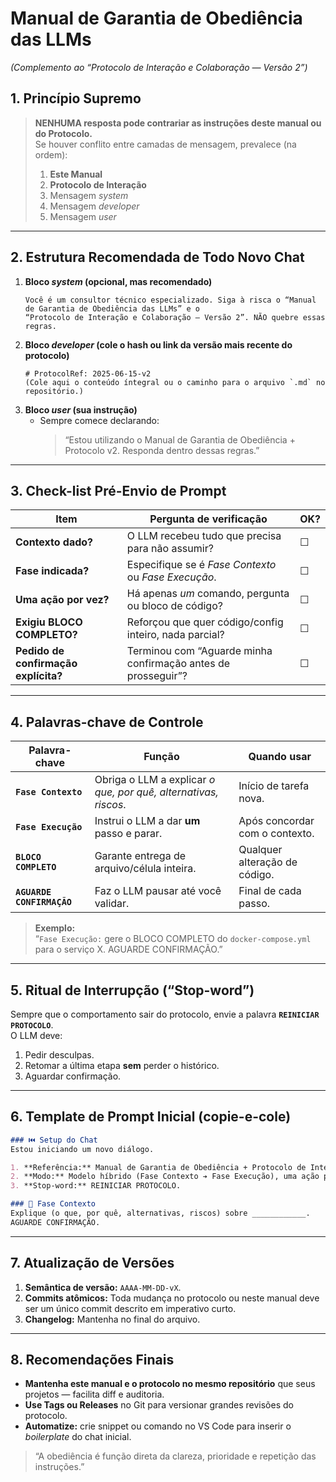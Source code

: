 
# Manual de Garantia de Obediência das LLMs  
*(Complemento ao “Protocolo de Interação e Colaboração — Versão 2”)*

## 1. Princípio Supremo  

> **NENHUMA resposta pode contrariar as instruções deste manual ou do Protocolo.**  
> Se houver conflito entre camadas de mensagem, prevalece (na ordem):  
> 1. **Este Manual**  
> 2. **Protocolo de Interação**  
> 3. Mensagem *system*  
> 4. Mensagem *developer*  
> 5. Mensagem *user*  

---

## 2. Estrutura Recomendada de Todo Novo Chat  

1. **Bloco *system* (opcional, mas recomendado)**  
   ```text
   Você é um consultor técnico especializado. Siga à risca o “Manual de Garantia de Obediência das LLMs” e o
   “Protocolo de Interação e Colaboração — Versão 2”. NÃO quebre essas regras.
   ```  
2. **Bloco *developer* (cole o hash ou link da versão mais recente do protocolo)**  
   ```text
   # ProtocolRef: 2025-06-15-v2
   (Cole aqui o conteúdo íntegral ou o caminho para o arquivo `.md` no repositório.)
   ```  
3. **Bloco *user* (sua instrução)**  
   - Sempre comece declarando:  
     > “Estou utilizando o Manual de Garantia de Obediência + Protocolo v2. Responda dentro dessas regras.”  

---

## 3. Check-list Pré-Envio de Prompt  

| Item | Pergunta de verificação | OK? |
|------|------------------------|-----|
| **Contexto dado?** | O LLM recebeu tudo que precisa para não assumir? | ☐ |
| **Fase indicada?** | Especifique se é *Fase Contexto* ou *Fase Execução*. | ☐ |
| **Uma ação por vez?** | Há apenas *um* comando, pergunta ou bloco de código? | ☐ |
| **Exigiu BLOCO COMPLETO?** | Reforçou que quer código/config inteiro, nada parcial? | ☐ |
| **Pedido de confirmação explícita?** | Terminou com “Aguarde minha confirmação antes de prosseguir”? | ☐ |

---

## 4. Palavras-chave de Controle  

| Palavra-chave | Função | Quando usar |
|---------------|--------|-------------|
| **`Fase Contexto`** | Obriga o LLM a explicar *o que, por quê, alternativas, riscos*. | Início de tarefa nova. |
| **`Fase Execução`** | Instrui o LLM a dar **um** passo e parar. | Após concordar com o contexto. |
| **`BLOCO COMPLETO`** | Garante entrega de arquivo/célula inteira. | Qualquer alteração de código. |
| **`AGUARDE CONFIRMAÇÃO`** | Faz o LLM pausar até você validar. | Final de cada passo. |

> **Exemplo:**  
> “`Fase Execução:` gere o BLOCO COMPLETO do `docker-compose.yml` para o serviço X. AGUARDE CONFIRMAÇÃO.”

---

## 5. Ritual de Interrupção (“Stop-word”)  

Sempre que o comportamento sair do protocolo, envie a palavra **`REINICIAR PROTOCOLO`**.  
O LLM deve:  
1. Pedir desculpas.  
2. Retomar a última etapa **sem** perder o histórico.  
3. Aguardar confirmação.

---

## 6. Template de Prompt Inicial (copie-e-cole)  

```markdown
### ⏮️ Setup do Chat  
Estou iniciando um novo diálogo.

1. **Referência:** Manual de Garantia de Obediência + Protocolo de Interação v2 (hash 2025-06-15-v2).  
2. **Modo:** Modelo híbrido (Fase Contexto ➔ Fase Execução), uma ação por vez.  
3. **Stop-word:** REINICIAR PROTOCOLO.

### 🧩 Fase Contexto  
Explique (o que, por quê, alternativas, riscos) sobre ____________.  
AGUARDE CONFIRMAÇÃO.
```

---

## 7. Atualização de Versões  

1. **Semântica de versão:** `AAAA-MM-DD-vX`.  
2. **Commits atômicos:** Toda mudança no protocolo ou neste manual deve ser um único commit descrito em imperativo curto.  
3. **Changelog:** Mantenha no final do arquivo.  

---

## 8. Recomendações Finais  

* **Mantenha este manual e o protocolo no mesmo repositório** que seus projetos — facilita diff e auditoria.  
* **Use Tags ou Releases** no Git para versionar grandes revisões do protocolo.  
* **Automatize:** crie snippet ou comando no VS Code para inserir o *boilerplate* do chat inicial.  

> “A obediência é função direta da clareza, prioridade e repetição das instruções.”
